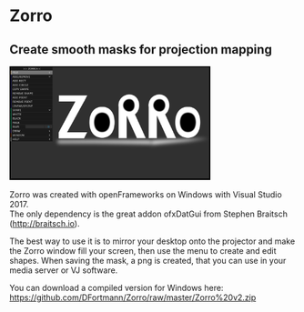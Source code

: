 # Zorro
<h2> Create smooth masks for projection mapping</h2>

 <img src=https://github.com/DFortmann/Zorro/raw/master/Zorro_Gui.PNG alt="Zorro" width=70% height=70%>

Zorro was created with openFrameworks on Windows with Visual Studio 2017. <br>
The only dependency is the great addon ofxDatGui from Stephen Braitsch (http://braitsch.io).

The best way to use it is to mirror your desktop onto the projector and make the Zorro window fill your screen, then use the menu to create and edit shapes.
When saving the mask, a png is created, that you can use in your media server or VJ software.

You can download a compiled version for Windows here: https://github.com/DFortmann/Zorro/raw/master/Zorro%20v2.zip
